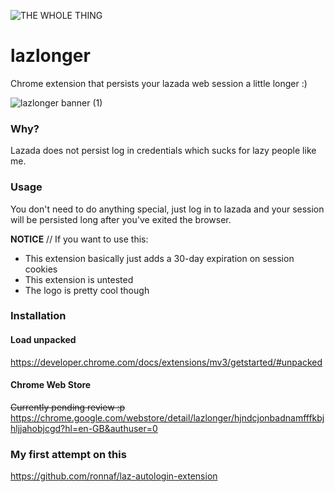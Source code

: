 ![THE WHOLE THING](https://user-images.githubusercontent.com/32459751/157434487-593e260d-1ffc-464e-bbda-86d1c25812d6.png)

# lazlonger

Chrome extension that persists your lazada web session a little longer :)

![lazlonger banner (1)](https://user-images.githubusercontent.com/32459751/157438443-45b3b9de-5283-4baa-b566-ffc7c9c10027.png)

### Why?

Lazada does not persist log in credentials which sucks for lazy people like me.

### Usage

You don't need to do anything special, just log in to lazada and your session will be persisted long after you've exited the browser.

**NOTICE** // If you want to use this:

- This extension basically just adds a 30-day expiration on session cookies
- This extension is untested
- The logo is pretty cool though

### Installation

#### Load unpacked
https://developer.chrome.com/docs/extensions/mv3/getstarted/#unpacked

#### Chrome Web Store
~~Currently pending review :p~~ https://chrome.google.com/webstore/detail/lazlonger/hjndcjonbadnamfffkbjhljjahobjcgd?hl=en-GB&authuser=0

### My first attempt on this

https://github.com/ronnaf/laz-autologin-extension
